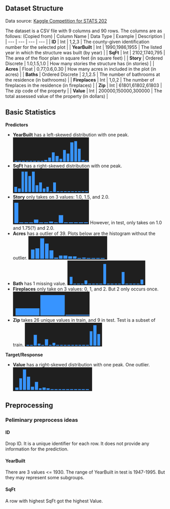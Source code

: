 ## Dataset Structure

Data source: [Kaggle Competition for STATS 202](https://www.kaggle.com/competitions/stats-202-kaggle-competition/)

The dataset is a CSV file with 9 columns and 90 rows. The columns are as follows: (Copied from)
| Column Name | Data Type | Example | Description |
| --- | --- | --- | --- |
| **ID** | Int | 1,2,3 | The county-given identification number for the selected plot |
| **YearBuilt** | Int | 1990,1986,1955 | The listed year in which the structure was built (by year) |
| **SqFt** | Int | 2102,1740,795 | The area of the floor plan in square feet (in square feet) |
| **Story** | Ordered Discrete | 1.0,1.5,1.0 | How many stories the structure has (in stories) |
| **Acres** | Float | 0.77,0.6,0.30 | How many acres in included in the plot (in acres) |
| **Baths** | Ordered Discrete | 2,1,2.5 | The number of bathrooms at the residence (in bathrooms) |
| **Fireplaces** | Int | 1,0,2 | The number of fireplaces in the residence (in fireplaces) |
| **Zip** | Int | 61801,61802,61803 | The zip code of the property |
| **Value** | Int | 200000,150000,300000 | The total assessed value of the property (in dollars) |

## Basic Statistics

**Predictors**
- **YearBuilt** has a left-skewed distribution with one peak. ![YearBuiltHist](fig/YearBuiltHist.png)
- **SqFt** has a right-skewed distribution with one peak. ![SqFtHist](fig/SqFtHist.png)
- **Story** only takes on 3 values: 1.0, 1.5, and 2.0. ![StoryHist](fig/StoryHist.png) However, in test, only takes on 1.0 and 1.75(?) and 2.0.
- **Acres** has a outlier of 39. Plots below are the histogram without the outlier. ![AcresHist](fig/AcresHist.png)
- **Bath** has 1 missing value. ![BathHist](fig/BathHist.png)
- **Fireplaces** only take on 3 values: 0, 1, and 2. But 2 only occurs once. ![FireplacesHist](fig/FireplacesHist.png)
- **Zip** takes 26 unique values in train, and 9 in test. Test is a subset of train. ![ZipHist](fig/ZipHist.png)

**Target/Response**
- **Value** has a right-skewed distribution with one peak. One outlier. ![ValueHist](fig/ValueHist.png)

## Preprocessing

### Peliminary preprocess ideas
#### ID
Drop ID. It is a unique identifier for each row. It does not provide any information for the prediction.

#### YearBuilt
There are 3 values <= 1930. The range of YearBuilt in test is 1947-1995. But they may represent some subgroups.

#### SqFt
A row with highest SqFt got the highest Value.
